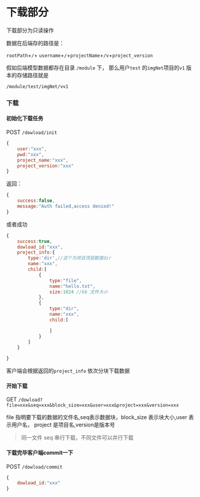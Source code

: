 # 下载部分

下载部分为只读操作

数据在后端存的路径是：

`rootPath`+`/`+ `username`+`/`+`projectName`+`/v`+`project_version`

假如后端模型数据都存在目录 `/module` 下， 那么用户`test` 的`imgNet`项目的`v1` 版本的存储路径就是

`/module/test/imgNet/vv1`



###  下载

####  初始化下载任务

POST `/dowload/init`

```js
{
    user:"xxx",
    pwd:"xxx",
    project_name:"xxx",
    project_version:"xxx"
}
```

返回：

```js
{
    success:false,
    message:"Auth failed,access denied!"
}
```

或者成功

```js
{
    success:true,
    dowload_id:"xxx",
    project_info:{
        type:'dir',//这个为项目顶层额度dir
        name:"xxx",
        child:[
            {
                type:"file",
                name:"hello.txt",
                size:1024 //kb 文件大小
            },
            {
                type:"dir",
                name:"xxx",
                child:[

                ]
            }
        ]
    }

}
```

客户端会根据返回的`project_info` 依次分块下载数据

#### 开始下载

GET `/dowload?file=xxx&seq=xxx&block_size=xxx&user=xxx&project=xxx&version=xxx`

file 指明要下载的数据的文件名,seq表示数据块，block_size 表示块大小,user 表示用户名，
project 是项目名,version是版本号
 

> 同一文件 seq 串行下载，不同文件可以并行下载


####  下载完毕客户端commit一下

POST `/dowload/commit`

```js
{
    dowload_id:"xxx"
}
```

